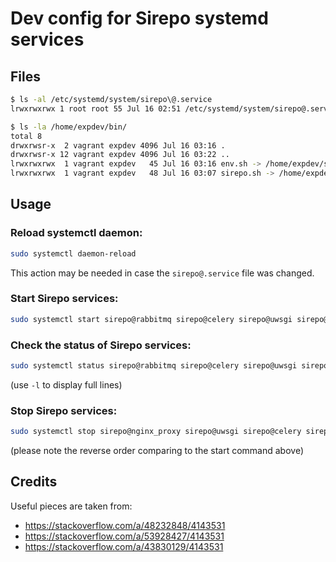 # Dev config for Sirepo systemd services

## Files
```bash
$ ls -al /etc/systemd/system/sirepo\@.service
lrwxrwxrwx 1 root root 55 Jul 16 02:51 /etc/systemd/system/sirepo@.service -> /home/expdev/sirepo-dev-config/services/sirepo@.service
```

```bash
$ ls -la /home/expdev/bin/
total 8
drwxrwsr-x  2 vagrant expdev 4096 Jul 16 03:16 .
drwxrwsr-x 12 vagrant expdev 4096 Jul 16 03:22 ..
lrwxrwxrwx  1 vagrant expdev   45 Jul 16 03:16 env.sh -> /home/expdev/sirepo-dev-config/scripts/env.sh
lrwxrwxrwx  1 vagrant expdev   48 Jul 16 03:07 sirepo.sh -> /home/expdev/sirepo-dev-config/scripts/sirepo.sh
```

## Usage

### Reload systemctl daemon:
```bash
sudo systemctl daemon-reload
```
This action may be needed in case the `sirepo@.service` file was changed.

### Start Sirepo services:
```bash
sudo systemctl start sirepo@rabbitmq sirepo@celery sirepo@uwsgi sirepo@nginx_proxy
```

### Check the status of Sirepo services:
```bash
sudo systemctl status sirepo@rabbitmq sirepo@celery sirepo@uwsgi sirepo@nginx_proxy
```
(use `-l` to display full lines)

### Stop Sirepo services:
```bash
sudo systemctl stop sirepo@nginx_proxy sirepo@uwsgi sirepo@celery sirepo@rabbitmq
```
(please note the reverse order comparing to the start command above)

## Credits
Useful pieces are taken from:
- https://stackoverflow.com/a/48232848/4143531
- https://stackoverflow.com/a/53928427/4143531
- https://stackoverflow.com/a/43830129/4143531
